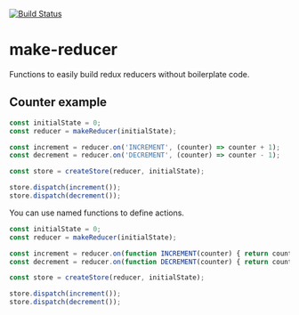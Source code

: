 [![Build Status](https://travis-ci.org/reactbits/make-reducer.svg)](https://travis-ci.org/reactbits/make-reducer)

# make-reducer

Functions to easily build redux reducers without boilerplate code.

## Counter example

```js
const initialState = 0;
const reducer = makeReducer(initialState);

const increment = reducer.on('INCREMENT', (counter) => counter + 1);
const decrement = reducer.on('DECREMENT', (counter) => counter - 1);

const store = createStore(reducer, initialState);

store.dispatch(increment());
store.dispatch(decrement());
```

You can use named functions to define actions.

```js
const initialState = 0;
const reducer = makeReducer(initialState);

const increment = reducer.on(function INCREMENT(counter) { return counter + 1; });
const decrement = reducer.on(function DECREMENT(counter) { return counter - 1; });

const store = createStore(reducer, initialState);

store.dispatch(increment());
store.dispatch(decrement());
```
